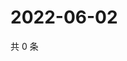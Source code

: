# 2022-06-02

共 0 条

<!-- BEGIN WEIBO -->
<!-- 最后更新时间 Thu Jun 02 2022 01:24:27 GMT+0800 (China Standard Time) -->

<!-- END WEIBO -->
